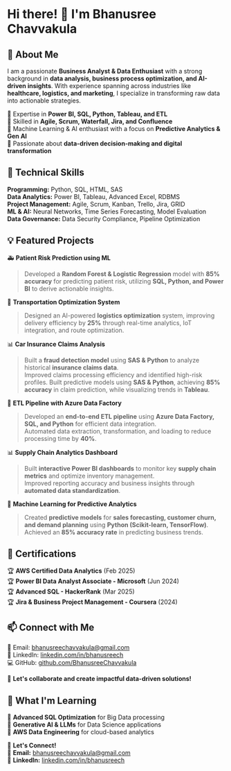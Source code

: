 # Hi there! 👋 I'm Bhanusree Chavvakula

## 🚀 About Me
I am a passionate **Business Analyst & Data Enthusiast** with a strong background in **data analysis, business process optimization, and AI-driven insights**. With experience spanning across industries like **healthcare, logistics, and marketing**, I specialize in transforming raw data into actionable strategies.

🔹 Expertise in **Power BI, SQL, Python, Tableau, and ETL**  
🔹 Skilled in **Agile, Scrum, Waterfall, Jira, and Confluence**  
🔹 Machine Learning & AI enthusiast with a focus on **Predictive Analytics & Gen AI**  
🔹 Passionate about **data-driven decision-making and digital transformation**

## 🔧 Technical Skills
**Programming:** Python, SQL, HTML, SAS  
**Data Analytics:** Power BI, Tableau, Advanced Excel, RDBMS  
**Project Management:** Agile, Scrum, Kanban, Trello, Jira, GRID  
**ML & AI:** Neural Networks, Time Series Forecasting, Model Evaluation  
**Data Governance:** Data Security Compliance, Pipeline Optimization  

## 💡 Featured Projects
🚑 **Patient Risk Prediction using ML**  
> Developed a **Random Forest & Logistic Regression** model with **85% accuracy** for predicting patient risk, utilizing **SQL, Python, and Power BI** to derive actionable insights.  

🚚 **Transportation Optimization System**  
> Designed an AI-powered **logistics optimization** system, improving delivery efficiency by **25%** through real-time analytics, IoT integration, and route optimization.  

📊 **Car Insurance Claims Analysis**  
> Built a **fraud detection model** using **SAS & Python** to analyze historical **insurance claims data**.  
Improved claims processing efficiency and identified high-risk profiles.  Built predictive models using **SAS & Python**, achieving **85% accuracy** in claim prediction, while visualizing trends in **Tableau**.

🚀 **ETL Pipeline with Azure Data Factory**
> Developed an **end-to-end ETL pipeline** using **Azure Data Factory, SQL, and Python** for efficient data integration.  
Automated data extraction, transformation, and loading to reduce processing time by **40%**.  

 📊 **Supply Chain Analytics Dashboard**  
>Built **interactive Power BI dashboards** to monitor key **supply chain metrics** and optimize inventory management.  
Improved reporting accuracy and business insights through **automated data standardization**.  

🤖 **Machine Learning for Predictive Analytics**  
>Created **predictive models** for **sales forecasting, customer churn, and demand planning** using **Python (Scikit-learn, TensorFlow)**.  
Achieved an **85% accuracy rate** in predicting business trends.  

## 🎯 Certifications
🏆 **AWS Certified Data Analytics** (Feb 2025)  
🏆 **Power BI Data Analyst Associate - Microsoft** (Jun 2024)  
🏆 **Advanced SQL - HackerRank** (Mar 2025)  
🏆 **Jira & Business Project Management - Coursera** (2024)  

## 📫 Connect with Me
📧 Email: [bhanusreechavvakula@gmail.com](mailto:bhanusreechavvakula@gmail.com)  
🔗 LinkedIn: [linkedin.com/in/bhanusreech](https://linkedin.com/in/bhanusreech)  
💻 GitHub: [github.com/BhanusreeChavvakula](https://github.com/BhanusreeChavvakula)  

🚀 **Let's collaborate and create impactful data-driven solutions!**

## 🌱 What I'm Learning  
🔸 **Advanced SQL Optimization** for Big Data processing  
🔸 **Generative AI & LLMs** for Data Science applications  
🔸 **AWS Data Engineering** for cloud-based analytics  

💬 **Let's Connect!**  
📩 **Email:** bhanusreechavvakula@gmail.com  
📢 **LinkedIn:** [linkedin.com/in/bhanusreech](https://linkedin.com/in/bhanusreech)  
